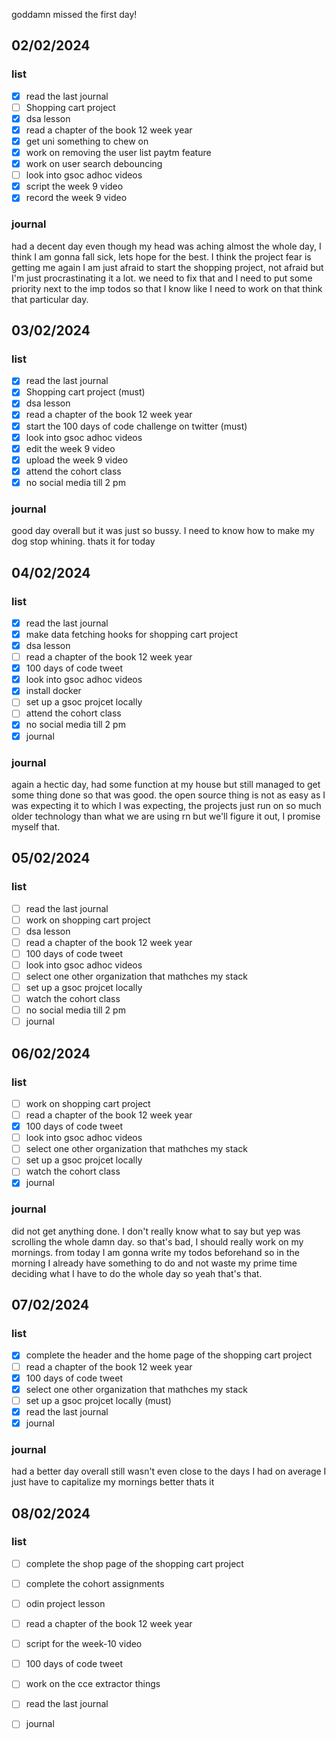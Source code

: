 goddamn missed the first day!

## 02/02/2024

### list
 - [x] read the last journal
 - [ ] Shopping cart project
 - [x] dsa lesson
 - [x] read a chapter of the book 12 week year
 - [x] get uni something to chew on 
 - [x] work on removing the user list paytm feature
 - [x] work on user search debouncing
 - [ ] look into gsoc adhoc videos
 - [x] script the week 9 video
 - [x] record the week 9 video

### journal
had a decent day even though my head was aching almost the whole day, I think I am gonna fall sick, lets hope for the best. I think the project fear is getting me again I am just afraid to start the shopping project, not afraid but I'm just procrastinating it a lot. we need to fix that and I need to put some priority next to the imp todos so that I know like I need to work on that think that particular day. 

## 03/02/2024

### list
 - [x] read the last journal
 - [x] Shopping cart project (must)
 - [x] dsa lesson
 - [x] read a chapter of the book 12 week year
 - [x] start the 100 days of code challenge on twitter (must)
 - [x] look into gsoc adhoc videos
 - [x] edit the week 9 video
 - [x] upload the week 9 video
 - [x] attend the cohort class
 - [x] no social media till 2 pm

### journal
good day overall but it was just so bussy. I need to know how to make my dog stop whining. thats it for today

## 04/02/2024

### list
 - [x] read the last journal
 - [x] make data fetching hooks for shopping cart project
 - [x] dsa lesson
 - [ ] read a chapter of the book 12 week year
 - [x] 100 days of code tweet
 - [x] look into gsoc adhoc videos
 - [x] install docker
 - [ ] set up a gsoc projcet locally
 - [ ] attend the cohort class
 - [x] no social media till 2 pm
 - [x] journal

### journal
again a hectic day, had some function at my house but still managed to get some thing done so that was good. the open source thing is not as easy as I was expecting it to which I was expecting, the projects just run on so much older technology than what we are using rn but we'll figure it out, I promise myself that.

## 05/02/2024

### list
 - [ ] read the last journal
 - [ ] work on shopping cart project
 - [ ] dsa lesson
 - [ ] read a chapter of the book 12 week year
 - [ ] 100 days of code tweet
 - [ ] look into gsoc adhoc videos
 - [ ] select one other organization that mathches my stack
 - [ ] set up a gsoc projcet locally
 - [ ] watch the cohort class
 - [ ] no social media till 2 pm
 - [ ] journal

## 06/02/2024

### list
 - [ ] work on shopping cart project
 - [ ] read a chapter of the book 12 week year
 - [x] 100 days of code tweet
 - [ ] look into gsoc adhoc videos
 - [ ] select one other organization that mathches my stack
 - [ ] set up a gsoc projcet locally
 - [ ] watch the cohort class
 - [x] journal

### journal
did not get anything done. I don't really know what to say but yep was scrolling the whole damn day. so that's bad, I should really work on my mornings. from today I am gonna write my todos beforehand so in the morning I already have something to do and not waste my prime time deciding what I have to do the whole day so yeah that's that.

## 07/02/2024

### list
 - [x] complete the header and the home page of the shopping cart project
 - [ ] read a chapter of the book 12 week year
 - [x] 100 days of code tweet
 - [x] select one other organization that mathches my stack 
 - [ ] set up a gsoc projcet locally (must)
 - [x] read the last journal
 - [x] journal

### journal
had a better day overall still wasn't even close to the days I had on average I just have to capitalize my mornings better thats it

## 08/02/2024

### list
 - [ ] complete the shop page of the shopping cart project
 - [ ] complete the cohort assignments
 - [ ] odin project lesson
 - [ ] read a chapter of the book 12 week year
 - [ ] script for the week-10 video
 - [ ] 100 days of code tweet
 - [ ] work on the cce extractor things
 - [ ] read the last journal
 - [ ] journal





